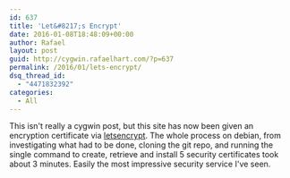 ```yaml
---
id: 637
title: 'Let&#8217;s Encrypt'
date: 2016-01-08T18:48:09+00:00
author: Rafael
layout: post
guid: http://cygwin.rafaelhart.com/?p=637
permalink: /2016/01/lets-encrypt/
dsq_thread_id:
  - "4471832392"
categories:
  - All
---
```

This isn't really a cygwin post, but this site has now been given an encryption certificate via <a href="https://letsencrypt.org/howitworks/">letsencrypt</a>. The whole process on debian, from investigating what had to be done, cloning the git repo, and running the single command to create, retrieve and install 5 security certificates took about 3 minutes. Easily the most impressive security service I've seen.